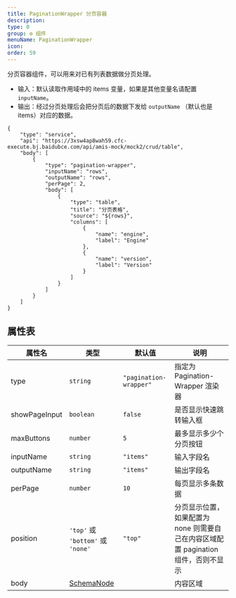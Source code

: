 ```yaml
---
title: PaginationWrapper 分页容器
description:
type: 0
group: ⚙ 组件
menuName: PaginationWrapper
icon:
order: 59
---
```


分页容器组件，可以用来对已有列表数据做分页处理。

- 输入：默认读取作用域中的 items 变量，如果是其他变量名请配置 `inputName`。
- 输出：经过分页处理后会把分页后的数据下发给 `outputName` （默认也是 items）对应的数据。

```schema: scope="body"
{
    "type": "service",
    "api": "https://3xsw4ap8wah59.cfc-execute.bj.baidubce.com/api/amis-mock/mock2/crud/table",
    "body": [
        {
            "type": "pagination-wrapper",
            "inputName": "rows",
            "outputName": "rows",
            "perPage": 2,
            "body": [
                {
                    "type": "table",
                    "title": "分页表格",
                    "source": "${rows}",
                    "columns": [
                        {
                            "name": "engine",
                            "label": "Engine"
                        },
                        {
                            "name": "version",
                            "label": "Version"
                        }
                    ]
                }
            ]
        }
    ]
}
```

## 属性表

| 属性名        | 类型                                      | 默认值                 | 说明                                                                               |
| ------------- | ----------------------------------------- | ---------------------- | ---------------------------------------------------------------------------------- |
| type          | `string`                                  | `"pagination-wrapper"` | 指定为 Pagination-Wrapper 渲染器                                                   |
| showPageInput | `boolean`                                 | `false`                | 是否显示快速跳转输入框                                                             |
| maxButtons    | `number`                                  | `5`                    | 最多显示多少个分页按钮                                                             |
| inputName     | `string`                                  | `"items"`              | 输入字段名                                                                         |
| outputName    | `string`                                  | `"items"`              | 输出字段名                                                                         |
| perPage       | `number`                                  | `10`                   | 每页显示多条数据                                                                   |
| position      | `'top'` 或 `'bottom'` 或 `'none'`         | `"top"`                | 分页显示位置，如果配置为 none 则需要自己在内容区域配置 pagination 组件，否则不显示 |
| body          | [SchemaNode](../../docs/types/schemanode) |                        | 内容区域                                                                           |
